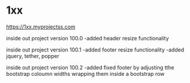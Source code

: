 # 1xx

https://1xx.myprojectss.com

inside out project version 100.0
    -added header resize functionality
    
inside out project version 100.1
    -added footer resize functionality
    -added jquery, tether, popper
    
inside out project version 100.2
-added fixed footer by adjusting tthe bootstrap coloumn widths wrapping them inside a bootstrap row